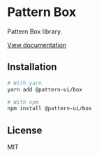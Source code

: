# Pattern Box

Pattern Box library.

[View documentation](https://pattern.icu/)

## Installation

```sh
# With yarn
yarn add @pattern-ui/box

# With npm
npm install @pattern-ui/box
```

## License

MIT
